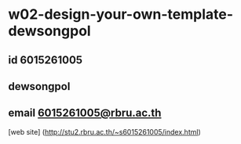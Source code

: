 # w02-design-your-own-template-dewsongpol
## id 6015261005
## dewsongpol
## email 6015261005@rbru.ac.th

[web site]
(http://stu2.rbru.ac.th/~s6015261005/index.html)
